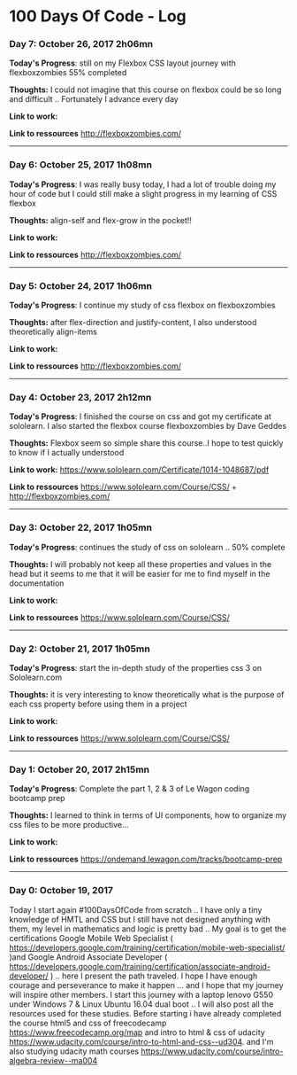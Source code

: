 # 100 Days Of Code - Log

### Day 7: October 26, 2017 2h06mn

**Today's Progress**: still on my Flexbox CSS layout journey with flexboxzombies 55% completed

**Thoughts:** I could not imagine that this course on flexbox could be so long and difficult .. Fortunately I advance every day

**Link to work:** 

**Link to ressources** http://flexboxzombies.com/

------------------------------------------------------------------------------

### Day 6: October 25, 2017 1h08mn

**Today's Progress**: I was really busy today, I had a lot of trouble doing my hour of code but I could still make a slight progress in my learning of CSS flexbox

**Thoughts:** align-self and flex-grow in the pocket!!

**Link to work:** 

**Link to ressources** http://flexboxzombies.com/

------------------------------------------------------------------------------
### Day 5: October 24, 2017 1h06mn

**Today's Progress**:  I continue my study of css flexbox on flexboxzombies

**Thoughts:** after flex-direction and justify-content, I also understood theoretically align-items

**Link to work:** 

**Link to ressources** http://flexboxzombies.com/

------------------------------------------------------------------------------
### Day 4: October 23, 2017 2h12mn

**Today's Progress**: I finished the course on css and got my certificate at sololearn. I also started the flexbox course flexboxzombies by Dave Geddes

**Thoughts:** Flexbox seem so simple share this course..I hope to test quickly to know if I actually understood

**Link to work:** https://www.sololearn.com/Certificate/1014-1048687/pdf

**Link to ressources** https://www.sololearn.com/Course/CSS/ + http://flexboxzombies.com/

------------------------------------------------------------------------------

### Day 3: October 22, 2017 1h05mn

**Today's Progress**: continues the study of css on sololearn .. 50% complete

**Thoughts:** I will probably not keep all these properties and values ​​in the head but it seems to me that it will be easier for me to find myself in the documentation

**Link to work:** 

**Link to ressources** https://www.sololearn.com/Course/CSS/

------------------------------------------------------------------------------

### Day 2: October 21, 2017 1h05mn

**Today's Progress**: start the in-depth study of the properties css 3 on Sololearn.com

**Thoughts:** it is very interesting to know theoretically what is the purpose of each css property before using them in a project

**Link to work:** 

**Link to ressources** https://www.sololearn.com/Course/CSS/

------------------------------------------------------------------------------

### Day 1: October 20, 2017 2h15mn

**Today's Progress**: Complete the part 1, 2 & 3 of Le Wagon coding bootcamp prep

**Thoughts:** I learned to think in terms of UI components, how to organize my css files to be more productive...

**Link to work:** 

**Link to ressources** https://ondemand.lewagon.com/tracks/bootcamp-prep

------------------------------------------------------------------------------

### Day 0: October 19, 2017 

   Today I start again #100DaysOfCode from scratch .. I have only a tiny knowledge of HMTL and CSS but I still have not designed anything with them, my level in mathematics and logic is pretty bad .. My goal is to get the certifications Google Mobile Web Specialist ( https://developers.google.com/training/certification/mobile-web-specialist/ )and Google Android Associate Developer ( https://developers.google.com/training/certification/associate-android-developer/ ) .. here I present the path traveled. I hope I have enough courage and perseverance to make it happen ... and I hope that my journey will inspire other members.
   I start this journey with a laptop lenovo G550 under Windows 7 & Linux Ubuntu 16.04 dual boot .. I will also post all the resources used for these studies.
   Before starting i have already completed the course html5 and css of freecodecamp https://www.freecodecamp.org/map and intro to html & css of udacity https://www.udacity.com/course/intro-to-html-and-css--ud304. and I'm also studying udacity math courses https://www.udacity.com/course/intro-algebra-review--ma004
    
